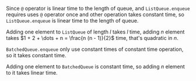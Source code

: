Since `@` operator is linear time to the length of queue, and `ListQueue.enqueue`
requires uses `@` operator once and other operation takes constant time, so
`ListQueue.enqueue` is linear time to the length of queue.

Adding one element to `ListQueue` of length $l$ takes $l$ time, adding $n$ element
takes $1 + 2 + \dots + n = \frac{n (n - 1)}{2}$ time, that's quadratic in $n$.

`BatchedQueue.enqueue` only use constant times of constant time operation, so it
takes constant time.

Adding one element to `BatchedQueue` is constant time, so adding $n$ element to it
takes linear time.
